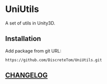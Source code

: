 # UniUtils

A set of utils in Unity3D.

## Installation

Add package from git URL:

```
https://github.com/DiscreteTom/UniUtils.git
```

## [CHANGELOG](https://github.com/DiscreteTom/UniUtils/blob/main/CHANGELOG.md)
